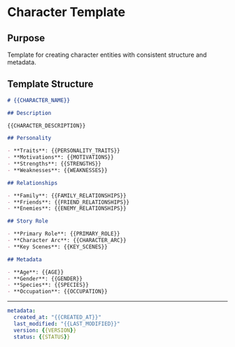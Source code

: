 # Character Template

## Purpose

Template for creating character entities with consistent structure and metadata.

## Template Structure

```markdown
# {{CHARACTER_NAME}}

## Description

{{CHARACTER_DESCRIPTION}}

## Personality

- **Traits**: {{PERSONALITY_TRAITS}}
- **Motivations**: {{MOTIVATIONS}}
- **Strengths**: {{STRENGTHS}}
- **Weaknesses**: {{WEAKNESSES}}

## Relationships

- **Family**: {{FAMILY_RELATIONSHIPS}}
- **Friends**: {{FRIEND_RELATIONSHIPS}}
- **Enemies**: {{ENEMY_RELATIONSHIPS}}

## Story Role

- **Primary Role**: {{PRIMARY_ROLE}}
- **Character Arc**: {{CHARACTER_ARC}}
- **Key Scenes**: {{KEY_SCENES}}

## Metadata

- **Age**: {{AGE}}
- **Gender**: {{GENDER}}
- **Species**: {{SPECIES}}
- **Occupation**: {{OCCUPATION}}
```

---

```yaml
metadata:
  created_at: "{{CREATED_AT}}"
  last_modified: "{{LAST_MODIFIED}}"
  version: {{VERSION}}
  status: {{STATUS}}
```

